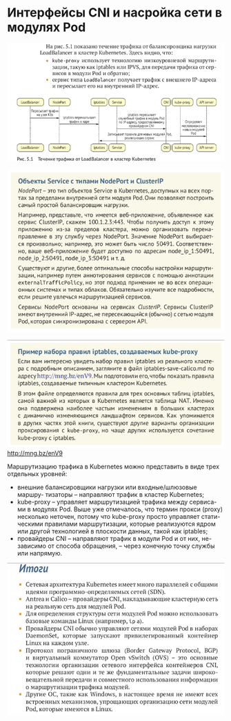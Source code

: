 # Интерфейсы CNI и насройка сети в модулях Pod

![img.png](img.png)

![img_1.png](img_1.png)

![img_2.png](img_2.png)
http://mng.bz/enV9

Маршрутизацию трафика в Kubernetes можно представить в виде трех отдельных уровней:

- внешние балансировщики нагрузки или входные/шлюзовые маршру-
  тизаторы – направляют трафик в кластер Kubernetes;
- kube-proxy – управляет маршрутизацией трафика между сервиса-
  ми в модулях Pod. Выше уже отмечалось, что термин прокси (proxy)
  несколько неточен, потому что kube-proxy просто управляет стати-
  ческими правилами маршрутизации, которые реализуются ядром
  или другой технологией в плоскости данных, такой как iptables;
- провайдеры CNI – направляют трафик в модули Pod и от них, не-
  зависимо от способа обращения, – через конечную точку службы
  или напрямую.

![img_3.png](img_3.png)

